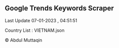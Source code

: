 

## Google Trends Keywords Scraper 
 
Last Update 07-01-2023 , 04:51:51

Country List :
VIETNAM.json



© Abdul Muttaqin 
